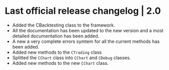 # Last official release changelog | 2.0
- Added the CBacktesting class to the framework.
- All the documentation has been updated to the new version and a most detailed documentation has been added.
- A new a very complete errors symtem for all the current methods has been added.
- Added new methods to the `CTrading` class
- Splitted the `CChart` class into `CChart` and `CDebug` classes.
- Added new methods to the new `CChart` class.